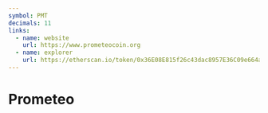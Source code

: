 ```yaml
---
symbol: PMT
decimals: 11
links:
  - name: website
    url: https://www.prometeocoin.org
  - name: explorer
    url: https://etherscan.io/token/0x36E08E815f26c43dac8957E36C09e664a6B644F9
---
```


# Prometeo
